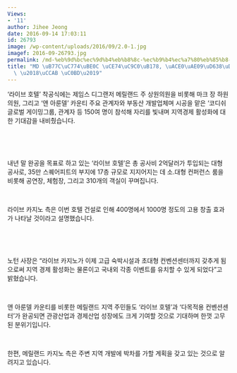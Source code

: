 ```yaml
---
Views:
- '11'
author: Jihee Jeong
date: 2016-09-14 17:03:11
id: 26793
image: /wp-content/uploads/2016/09/2.0-1.jpg
imagef: 2016-09-26793.jpg
permalink: /md-%eb%9d%bc%ec%9d%b4%eb%b8%8c-%ec%b9%b4%ec%a7%80%eb%85%b8-%ea%b3%a0%ea%b8%89%ed%98%b8%ed%85%94-%ea%b1%b4%ec%84%a4-%ec%b2%ab-%ec%82%bd/
title: "MD \uB77C\uC774\uBE0C \uCE74\uC9C0\uB178, \uACE0\uAE09\uD638\uD154 \uAC74\uC124\
  \ \u2018\uCCAB \uC0BD\u2019"
---
```


‘라이브 호텔’ 착공식에는 제임스 디그랜저 메릴랜드 주 상원의원을 비롯해 마크 장 하원의원, 그리고 ‘앤 아룬델’ 카운티 주요 관계자와 부동산 개발업체며 시공을 맡은 ‘코디쉬 글로벌 게이밍그룹, 관계자 등 150여 명이 참석해 자리를 빛내며 지역경제 활성화에 대한 기대감을 내비췄습니다.

&nbsp;

&nbsp;

내년 말 완공을 목표로 하고 있는 ‘라이브 호텔’은 총 공사비 2억달러가 투입되는 대형 공사로, 35만 스퀘어피트의 부지에 17층 규모로 지지어지는 데 소.대형 컨퍼런스 룸을 비롯해 공연장, 체험장, 그리고 310개의 객실이 꾸며집니다.

&nbsp;

라이브 카지노 측은 이번 호텔 건설로 인해 400명에서 1000명 정도의 고용 창출 효과가 나타날 것이라고 설명했습니다.

&nbsp;

&nbsp;

노턴 사장은 “라이브 카지노가 이제 고급 숙박시설과 초대형 컨벤션센터까지 갖추게 됨으로써 지역 경제 활성화는 물론이고 국내외 각종 이벤트를 유치할 수 있게 되었다”고 밝혔습니다.

&nbsp;

앤 아룬델 카운티를 비롯한 메릴랜드 지역 주민들도 ‘라이브 호텔’과 ‘다목적용 컨벤션센터’가 완공되면 관광산업과 경제산업 성장에도 크게 기여할 것으로 기대하며 한껏 고무된 분위기입니다.

&nbsp;

한편, 메릴랜드 카지노 측은 주변 지역 개발에 박차를 가할 계획을 갖고 있는 것으로 알려지고 있습니다.